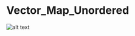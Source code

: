 # Vector_Map_Unordered

![alt text](../screenshots/toMap.png "В середньому відсоток при якому мапа працює швидше коливається в проміжку ~12-16%")
